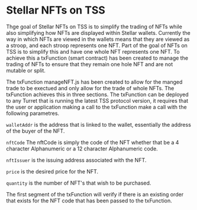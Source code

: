 # Stellar NFTs on TSS

Thge goal of Stellar NFTs on TSS is to simplify the trading of NFTs while also simplifying how NFTs are displayed within Stellar wallets. Currently the way in which NFTs are viewed in the wallets means that they are viewed as a stroop, and each stroop represents one NFT. Part of the goal of NFTs on TSS is to simplify this and have one whole NFT represents one NFT. To achieve this a txFunction (smart contract) has been created to manage the trading of NFTs to ensure that they remain one hole NFT and are not mutable or split.

The txFunction manageNFT.js has been created to allow for the manged trade to be exectued and only allow for the trade of whole NFTs. The txFunction achieves this  in three sections. The txFunction can be deployed to any Turret that is running the latest TSS protocol version, it requires that the user or application making a call to the txFunction make a call with the following parametres. 

`walletAddr` is the address that is linked to the wallet, essentially the address of the buyer of the NFT.  

`nftCode` The nftCode is simply the code of the NFT whether that be a 4 character Alphanumeric or a 12 character Alphanumeric code. 

`nftIssuer` is the issuing address associated with the NFT.

`price` is the desired price for the NFT.

`quantity` is the number of NFT's that wish to be purchased.

The first segment of the txFunction will verify if there is an existing order that exists for the NFT code that has been passed to the txFunction. 
